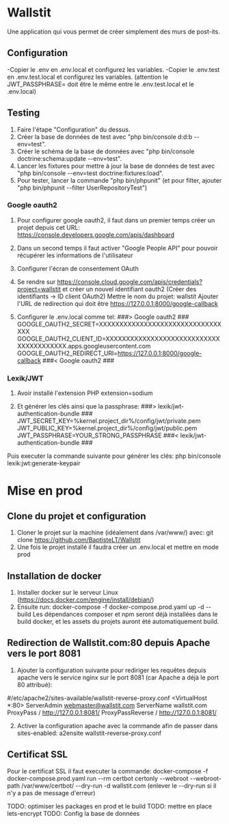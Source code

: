 
# Wallstit

Une application qui vous permet de créer simplement des murs de post-its.

## Configuration

-Copier le .env en .env.local et configurez les variables.
-Copier le .env.test en .env.test.local et configurez les variables.
(attention le JWT_PASSPHRASE= doit être le même entre le .env.test.local et le .env.local)

## Testing

1) Faire l'étape "Configuration" du dessus.
2) Créer la base de données de test avec "php bin/console d:d:b --env=test".
3) Créer le schéma de la base de données avec "php bin/console doctrine:schema:update --env=test".
4) Lancer les fixtures pour mettre à jour la base de données de test avec "php bin/console --env=test doctrine:fixtures:load".
5) Pour tester, lancer la commande "php bin/phpunit" (et pour filter, ajouter "php bin/phpunit --filter UserRepositoryTest")

### Google oauth2

1) Pour configurer google oauth2, il faut dans un premier temps créer un projet depuis cet URL:
https://console.developers.google.com/apis/dashboard

2) Dans un second temps il faut activer "Google People API" pour pouvoir récupérer les informations de l'utilisateur

3) Configurer l'écran de consentement OAuth

4) Se rendre sur https://console.cloud.google.com/apis/credentials?project=wallstit et créer un nouvel identifiant oauth2 (Créer des identifiants -> ID client OAuth2)
Mettre le nom du projet: wallstit
Ajouter l'URL de redirection qui doit être https://127.0.0.1:8000/google-callback

5) Configurer le .env.local comme tel: 
###> Google oauth2 ###
GOOGLE_OAUTH2_SECRET=XXXXXXXXXXXXXXXXXXXXXXXXXXXXXXXXX
GOOGLE_OAUTH2_CLIENT_ID=XXXXXXXXXXXXXXXXXXXXXXXXXXXXXXXXXXXXXXXX.apps.googleusercontent.com
GOOGLE_OAUTH2_REDIRECT_URI=https://127.0.0.1:8000/google-callback
###< Google oauth2 ###

### Lexik/JWT

1) Avoir installé l'extension PHP extension=sodium

2) Et générer les clés ainsi que la passphrase:
###> lexik/jwt-authentication-bundle ###
JWT_SECRET_KEY=%kernel.project_dir%/config/jwt/private.pem
JWT_PUBLIC_KEY=%kernel.project_dir%/config/jwt/public.pem
JWT_PASSPHRASE=YOUR_STRONG_PASSPHRASE
###< lexik/jwt-authentication-bundle ###

Puis executer la commande suivante pour générer les clés: php bin/console lexik:jwt:generate-keypair

# Mise en prod

## Clone du projet et configuration

1) Cloner le projet sur la machine (idéalement dans /var/www/) avec: git clone https://github.com/BaptisteLT/Wallstit
2) Une fois le projet installé il faudra créer un .env.local et mettre en mode prod

## Installation de docker

1) Installer docker sur le serveur Linux (https://docs.docker.com/engine/install/debian/)
2) Ensuite run: docker-compose -f docker-compose.prod.yaml up -d --build
Les dépendances composer et npm seront déjà installées dans le build docker, et les assets du projets auront été automatiquement build.



## Redirection de Wallstit.com:80 depuis Apache vers le port 8081

1) Ajouter la configuration suivante pour rediriger les requêtes depuis apache vers le service nginx sur le port 8081 (car Apache a déjà le port 80 attribué):

#/etc/apache2/sites-available/wallstit-reverse-proxy.conf
<VirtualHost *:80>
    ServerAdmin webmaster@wallstit.com
    ServerName wallstit.com
    ProxyPass / http://127.0.0.1:8081/
    ProxyPassReverse / http://127.0.0.1:8081/
</VirtualHost>

2) Activer la configuration apache avec la commande afin de passer dans sites-enabled: a2ensite wallstit-reverse-proxy.conf

## Certificat SSL


Pour le certificat SSL il faut executer la commande:
docker-compose -f docker-compose.prod.yaml run --rm certbot certonly --webroot --webroot-path /var/www/certbot/ --dry-run -d wallstit.com
(enlever le --dry-run si il n'y a pas de message d'erreur)

TODO: optimiser les packages en prod et le build
TODO: mettre en place lets-encrypt
TODO: Config la base de données